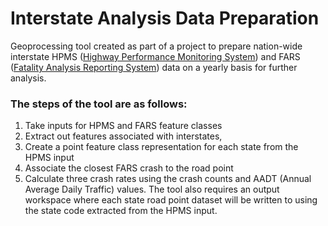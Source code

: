 # Interstate Analysis Data Preparation

Geoprocessing tool created as part of a project to prepare nation-wide interstate HPMS (<a href="https://www.fhwa.dot.gov/policyinformation/hpms.cfm">Highway Performance Monitoring System</a>) and FARS (<a href="https://www.nhtsa.gov/research-data/fatality-analysis-reporting-system-fars">Fatality Analysis Reporting System</a>) data on a yearly basis for further analysis.

### The steps of the tool are as follows:

1. Take inputs for HPMS and FARS feature classes
2. Extract out features associated with interstates,
3. Create a point feature class representation for each state from the HPMS input
4. Associate the closest FARS crash to the road point
5. Calculate three crash rates using the crash counts and AADT (Annual Average Daily Traffic) values. The tool also requires an output workspace where each state road point dataset will be written to using the state code extracted from the HPMS input.
